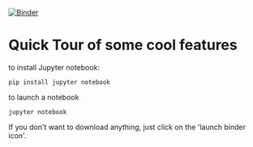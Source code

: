 [![Binder](http://mybinder.org/badge.svg)](http://mybinder.org:/repo/annavm/temporary_jupyter)

# Quick Tour of some cool features

to install Jupyter notebook:
```
pip install jupyter notebook
```

to launch a notebook
```
jupyter notebook
```

If you don't want to download anything, just click on the 'launch binder icon'.
